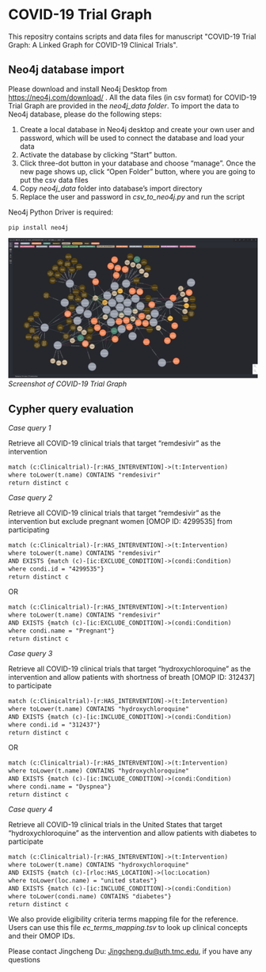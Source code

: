 # COVID-19 Trial Graph
This repositry contains scripts and data files for manuscript 
"COVID-19 Trial Graph: A Linked Graph for COVID-19 Clinical Trials".

## Neo4j database import
Please download and install Neo4j Desktop from 
https://neo4j.com/download/ . All the data files (in csv format) for COVID-19 Trial Graph are provided
in the <em>neo4j_data folder</em>. To import the data to Neo4j database, please do the following steps:
1. Create a local database in Neo4j desktop and create your own user and password, 
which will be used to connect the database and load your data
2. Activate the database by clicking “Start” button.
3. Click three-dot button in your database and choose “manage”. 
Once the new page shows up, click “Open Folder” button, 
where you are going to put the csv data files
4. Copy <em>neo4j_data</em> folder into database’s import directory
5. Replace the user and password in <em>csv_to_neo4j.py</em> and run the script

Neo4j Python Driver is required:
```
pip install neo4j
```
![Screenshot of Neo4j graph database](img/neo4j_screenshot.png)
*Screenshot of COVID-19 Trial Graph*
## Cypher query evaluation
<em>Case query 1</em>

Retrieve all COVID-19 clinical trials that target “remdesivir”
as the intervention
```
match (c:Clinicaltrial)-[r:HAS_INTERVENTION]->(t:Intervention) 
where toLower(t.name) CONTAINS "remdesivir"
return distinct c
```
<em>Case query 2</em>

Retrieve all COVID-19 clinical trials that target “remdesivir” as the intervention but
exclude pregnant women [OMOP ID: 4299535] from participating
```
match (c:Clinicaltrial)-[r:HAS_INTERVENTION]->(t:Intervention) 
where toLower(t.name) CONTAINS "remdesivir"
AND EXISTS {match (c)-[ic:EXCLUDE_CONDITION]->(condi:Condition) 
where condi.id = "4299535"}
return distinct c
```
OR
```
match (c:Clinicaltrial)-[r:HAS_INTERVENTION]->(t:Intervention)
where toLower(t.name) CONTAINS "remdesivir"
AND EXISTS {match (c)-[ic:EXCLUDE_CONDITION]->(condi:Condition)
where condi.name = "Pregnant"}
return distinct c
```

<em>Case query 3</em>

Retrieve all COVID-19 clinical trials that target “hydroxychloroquine” as the intervention and
allow patients with shortness of breath [OMOP ID: 312437] to participate
```
match (c:Clinicaltrial)-[r:HAS_INTERVENTION]->(t:Intervention) 
where toLower(t.name) CONTAINS "hydroxychloroquine"
AND EXISTS {match (c)-[ic:INCLUDE_CONDITION]->(condi:Condition) 
where condi.id = "312437"}
return distinct c
```
OR
```
match (c:Clinicaltrial)-[r:HAS_INTERVENTION]->(t:Intervention)
where toLower(t.name) CONTAINS "hydroxychloroquine"
AND EXISTS {match (c)-[ic:INCLUDE_CONDITION]->(condi:Condition)
where condi.name = "Dyspnea"}
return distinct c
```

<em>Case query 4</em>

Retrieve all COVID-19 clinical trials in the United States
that target “hydroxychloroquine” as the intervention
and allow patients with diabetes to participate
```
match (c:Clinicaltrial)-[r:HAS_INTERVENTION]->(t:Intervention)
where toLower(t.name) CONTAINS "hydroxychloroquine"
AND EXISTS {match (c)-[rloc:HAS_LOCATION]->(loc:Location)
where toLower(loc.name) = "united states"}
AND EXISTS {match (c)-[ic:INCLUDE_CONDITION]->(condi:Condition)
where toLower(condi.name) CONTAINS "diabetes"}
return distinct c
```

We also provide eligibility criteria terms mapping file for the reference. Users can use this file 
<em>ec_terms_mapping.tsv</em> to look up clinical concepts and their OMOP IDs.

Please contact Jingcheng Du: Jingcheng.du@uth.tmc.edu, if you have any questions